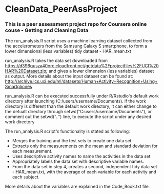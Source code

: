 # CleanData_PeerAssProject

### This is a peer assessment project repo for Coursera online couse - Getting and Cleaning Data
The run_analysis.R script uses a machine learning dataset collected from the accelerometers from the Samsung Galaxy S smartphone,
to form a lower dimensional (less variables) tidy dataset - HAR_mean.txt

run_analysis.R takes the data set downloaded from https://d396qusza40orc.cloudfront.net/getdata%2Fprojectfiles%2FUCI%20HAR%20Dataset.zip;
and gives a lower dimension (less variables) dataset as output.
More details about the input dataset can be found at:
http://archive.ics.uci.edu/ml/datasets/Human+Activity+Recognition+Using+Smartphones 

run_analysis.R can be executed successfully under R/Rstudio's default work directory after launching (C:/users/username/Documents). 
If the work directory is different than the default work directory, it can either change to the defualt directory through setwd("C:users/username/Documents"),
or comment out the setwd("..") line, to execute the script under any desired work directory

The run_analysis.R script's functionality is stated as following:
* Merges the training and the test sets to create one data set.
* Extracts only the measurements on the mean and standard deviation for each measurement. 
* Uses descriptive activity names to name the activities in the data set
* Appropriately labels the data set with descriptive variable names. 
* From the data set in step 4, creates a second, independent tidy data set - HAR_mean.txt, with the average of each variable for each activity and each subject.

More details about the variables are explained in the Code_Book.txt file.

